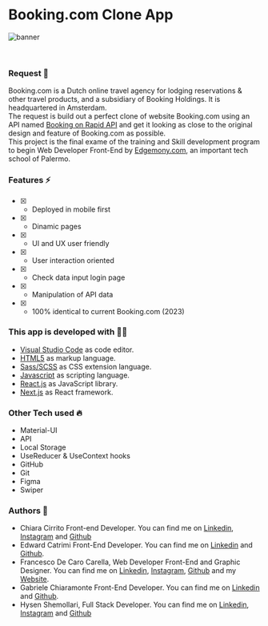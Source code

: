 # Booking.com Clone App

<p>
<img src="https://raw.githubusercontent.com/casiimir/project-cb5-yin/main/public/TheBookingClone.jpg" alt="banner" align="center">
</p>

<br>

### Request 💼

Booking.com is a Dutch online travel agency for lodging reservations & other travel products, and a subsidiary of Booking Holdings. It is headquartered in Amsterdam.<br>
The request is build out a perfect clone of website Booking.com using an API named [Booking on Rapid API](https://rapidapi.com/tipsters/api/booking-com/) and get it looking as close to the original design and feature of Booking.com as possible.<br>
This project is the final exame of the training and Skill development program to begin Web Developer Front-End by [Edgemony.com](https://edgemony.com/), an important tech school of Palermo.

### Features ⚡

- [x] - Deployed in mobile first
- [x] - Dinamic pages
- [x] - UI and UX user friendly
- [x] - User interaction oriented
- [x] - Check data input login page
- [x] - Manipulation of API data
- [x] - 100% identical to current Booking.com (2023)

### This app is developed with 🧑‍💻

- [Visual Studio Code](https://code.visualstudio.com/) as code editor.
- [HTML5](https://developer.mozilla.org/en-US/docs/Web/Html) as markup language.
- [Sass/SCSS](https://sass-lang.com/) as CSS extension language.
- [Javascript](https://developer.mozilla.org/en-US/docs/Web/JavaScript) as scripting language.
- [React.js](https://reactjs.org/) as JavaScript library.
- [Next.js](https://nextjs.org/) as React framework.

### Other Tech used 🔥

- Material-UI
- API
- Local Storage
- UseReducer & UseContext hooks
- GitHub
- Git
- Figma
- Swiper

### Authors 🚀

- Chiara Cirrito Front-end Developer. You can find me on [Linkedin](https://www.linkedin.com/in/chiara-cirrito-90a2021b7), [Instagram](https://instagram.com/chiarac16?igshid=YmMyMTA2M2Y=) and [Github](https://github.com/chiacirrito)
- Edward Catrimi Front-End Developer. You can find me on [Linkedin](https://www.linkedin.com/in/edwardcatrimi/) and [Github](https://github.com/edwardsicily).
- Francesco De Caro Carella, Web Developer Front-End and Graphic Designer. You can find me on [Linkedin](https://it.linkedin.com/in/francescodecarocarella), [Instagram](https://www.instagram.com/fdcc_webdev/), [Github](https://github.com/FrancescoDeCaroCarella) and my [Website](https://francescodecarocarella.it/).
- Gabriele Chiaramonte Front-End Developer. You can find me on [Linkedin](https://www.linkedin.com/in/gabriele-chiaramonte/) and [Github](https://github.com/Gabriele9102).
- Hysen Shemollari, Full Stack Developer. You can find me on [Linkedin](https://www.linkedin.com/in/hysen-shemollari/), [Instagram](https://www.instagram.com/zao_tosh/) and [Github](https://github.com/ZaoTosh/)
